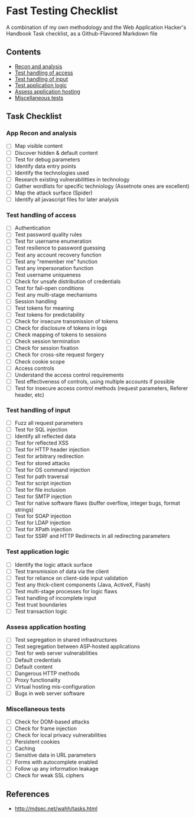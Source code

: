 # Fast Testing Checklist
A combination of my own methodology and the Web Application Hacker's Handbook Task checklist, as a Github-Flavored Markdown file
## Contents
- [Recon and analysis](#recon-and-analysis)
- [Test handling of access](#test-handling-of-access)
- [Test handling of input](#test-handling-of-input)
- [Test application logic](#test-application-logic)
- [Assess application hosting](#assess-application-hosting)
- [Miscellaneous tests](#miscellaneous-tests)

## Task Checklist

### App Recon and analysis

- [ ] Map visible content
- [ ] Discover hidden & default content
- [ ] Test for debug parameters
- [ ] Identify data entry points
- [ ] Identify the technologies used
- [ ] Research existing vulnerabilitties in technology
- [ ] Gather wordlists for specific techniology (Assetnote ones are excellent)
- [ ] Map the attack surface (Spider)
- [ ] Identify all javascript files for later analysis

### Test handling of access
- [ ] Authentication
- [ ] Test password quality rules
- [ ] Test for username enumeration
- [ ] Test resilience to password guessing
- [ ] Test any account recovery function
- [ ] Test any "remember me" function
- [ ] Test any impersonation function
- [ ] Test username uniqueness
- [ ] Check for unsafe distribution of credentials
- [ ] Test for fail-open conditions
- [ ] Test any multi-stage mechanisms
- [ ] Session handling
- [ ] Test tokens for meaning
- [ ] Test tokens for predictability
- [ ] Check for insecure transmission of tokens
- [ ] Check for disclosure of tokens in logs
- [ ] Check mapping of tokens to sessions
- [ ] Check session termination
- [ ] Check for session fixation
- [ ] Check for cross-site request forgery
- [ ] Check cookie scope
- [ ] Access controls
- [ ] Understand the access control requirements
- [ ] Test effectiveness of controls, using multiple accounts if possible
- [ ] Test for insecure access control methods (request parameters, Referer header, etc)

### Test handling of input

- [ ] Fuzz all request parameters
- [ ] Test for SQL injection
- [ ] Identify all reflected data
- [ ] Test for reflected XSS
- [ ] Test for HTTP header injection
- [ ] Test for arbitrary redirection
- [ ] Test for stored attacks
- [ ] Test for OS command injection
- [ ] Test for path traversal
- [ ] Test for script injection
- [ ] Test for file inclusion
- [ ] Test for SMTP injection
- [ ] Test for native software flaws (buffer overflow, integer bugs, format strings)
- [ ] Test for SOAP injection
- [ ] Test for LDAP injection
- [ ] Test for XPath injection
- [ ] Test for SSRF and HTTP Redirrects in all redirecting parameters

### Test application logic

- [ ] Identify the logic attack surface
- [ ] Test transmission of data via the client
- [ ] Test for reliance on client-side input validation
- [ ] Test any thick-client components (Java, ActiveX, Flash)
- [ ] Test multi-stage processes for logic flaws
- [ ] Test handling of incomplete input
- [ ] Test trust boundaries
- [ ] Test transaction logic

### Assess application hosting

- [ ] Test segregation in shared infrastructures
- [ ] Test segregation between ASP-hosted applications
- [ ] Test for web server vulnerabilities
- [ ] Default credentials
- [ ] Default content
- [ ] Dangerous HTTP methods
- [ ] Proxy functionality
- [ ] Virtual hosting mis-configuration
- [ ] Bugs in web server software

### Miscellaneous tests

- [ ] Check for DOM-based attacks
- [ ] Check for frame injection
- [ ] Check for local privacy vulnerabilities
- [ ] Persistent cookies
- [ ] Caching
- [ ] Sensitive data in URL parameters
- [ ] Forms with autocomplete enabled
- [ ] Follow up any information leakage
- [ ] Check for weak SSL ciphers

## References
*  http://mdsec.net/wahh/tasks.html
